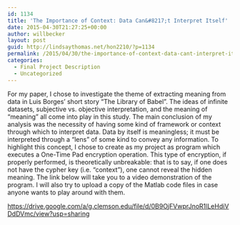 ```yaml
---
id: 1134
title: 'The Importance of Context: Data Can&#8217;t Interpret Itself'
date: 2015-04-30T21:27:25+00:00
author: willbecker
layout: post
guid: http://lindsaythomas.net/hon2210/?p=1134
permalink: /2015/04/30/the-importance-of-context-data-cant-interpret-itself/
categories:
  - Final Project Description
  - Uncategorized
---
```

For my paper, I chose to investigate the theme of extracting meaning from data in Luis Borges&#8217; short story &#8220;The Library of Babel&#8221;. The ideas of infinite datasets, subjective vs. objective interpretation, and the meaning of &#8220;meaning&#8221; all come into play in this study. The main conclusion of my analysis was the necessity of having some kind of framework or context through which to interpret data. Data by itself is meaningless; it must be interpreted through a &#8220;lens&#8221; of some kind to convey any information. To highlight this concept, I chose to create as my project as program which executes a One-Time Pad encryption operation. This type of encryption, if properly performed, is theoretically unbreakable: that is to say, if one does not have the cypher key (i.e. &#8220;context&#8221;), one cannot reveal the hidden meaning. The link below will take you to a video demonstration of the program. I will also try to upload a copy of the Matlab code files in case anyone wants to play around with them.

https://drive.google.com/a/g.clemson.edu/file/d/0B9OjFVwprJnoR1lLeHdiVDdDVmc/view?usp=sharing